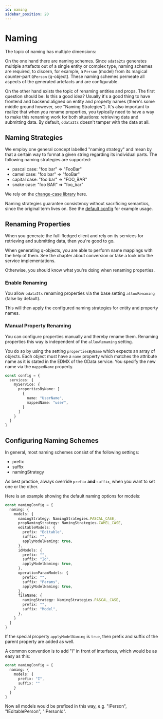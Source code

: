 ```yaml
---
id: naming
sidebar_position: 20
---
```


# Naming

The topic of naming has multiple dimensions:

On the one hand there are naming schemes. Since `odata2ts` generates multiple artefacts out of a
single entity or complex type, naming schemes are required, to discern, for example, a `Person` (model)
from its magical counter-part `QPerson` (q-object). These naming schemes permeate all aspects of the
generated artefacts and are configurable.

On the other hand exists the topic of renaming entities and props. The first question should be: Is this a good
idea? Usually it's a good thing to have frontend and backend aligned on entity and property names (there's some
middle ground however, see "Naming Strategies").
It's also important to realize that when you rename properties, you typically need to have a way to make this renaming
work for both situations: retrieving data and submitting data. By default, `odata2ts` doesn't tamper with the data
at all.

## Naming Strategies

We employ one general concept labelled "naming strategy" and mean by that a certain way to format
a given string regarding its individual parts. The following naming strategies are supported:

- pascal case: "foo bar" => "FooBar"
- camel case: "foo bar" => "fooBar"
- capital case: "foo bar" => "FOO_BAR"
- snake case: "foo BAR" => "foo_bar"

We rely on the [change-case library](https://www.npmjs.com/package/change-case) here.

Naming strategies guarantee consistency without sacrificing semantics, since the original term lives on.
See the [default config](./03-configuration.md#default-config) for example usage.

## Renaming Properties

When you generate the full-fledged client and rely on its services for retrieving and submitting
data, then you're good to go.

When generating q-objects, you are able to perform name mappings with the help of them.
See the chapter about conversion or take a look into the service implementations.

Otherwise, you should know what you're doing when renaming properties.

### Enable Renaming

You allow `odata2ts` renaming properties via the base setting `allowRenaming` (false by default).

This will then apply the configured naming strategies for entity and property names.

### Manual Property Renaming

You can configure properties manually and thereby rename them. Renaming properties this way is
independent of the `allowRenaming` setting.

You do so by using the setting `propertiesByName` which expects an array of objects.
Each object must have a `name` property which matches the attribute name as it is stated
in the EDMX of the OData service. You specify the new name via the `mappedName` property.

```ts
const config = {
  services: {
    myService: {
      propertiesByName: [
        {
          name: "UserName",
          mappedName: "user",
        }
      ]
    }
  }
}
```

## Configuring Naming Schemes

In general, most naming schemes consist of the following settings:
* prefix
* suffix
* namingStrategy

As best practice, always override `prefix` **and** `suffix`, when you want to set one or the other.

Here is an example showing the default naming options for models:
```ts
const namingConfig = {
  naming: {
    models: {
      namingStrategy: NamingStrategies.PASCAL_CASE,
      propNamingStrategy: NamingStrategies.CAMEL_CASE,
      editableModels: {
        prefix: "Editable",
        suffix: "",
        applyModelNaming: true,
      },
      idModels: {
        prefix: "",
        suffix: "Id",
        applyModelNaming: true,
      },
      operationParamModels: {
        prefix: "",
        suffix: "Params",
        applyModelNaming: true,
      },
      fileName: {
        namingStrategy: NamingStrategies.PASCAL_CASE,
        prefix: "",
        suffix: "Model",
      },
    }
  }
}
```
If the special property `applyModelNaming` is `true`, then prefix and suffix of the parent property
are added as well. 

A common convention is to add "I" in front of interfaces, which would be as easy as this:
```ts
const namingConfig = {
  naming: {
    models: {
      prefix: "I",
      suffix: ""
    }
  }
}
```
Now all models would be prefixed in this way, e.g. "IPerson", "IEditablePerson", "IPersonId".


